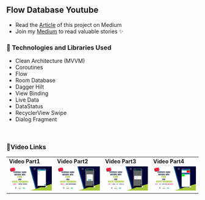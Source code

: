 ## Flow Database Youtube

- Read the [Article](https://androidgeek.co/how-to-use-flow-with-room-database-complete-guide-part1-fd7fa0a5b2c1) of this project on Medium
- Join my [Medium](https://medium.com/@ezatpanah/membership) to read valuable stories ✨

### 📱 Technologies and Libraries Used 
* Clean Architecture (MVVM)
* Coroutines
* Flow
* Room Database
* Dagger Hilt
* View Binding
* Live Data
* DataStatus
* RecyclerView Swipe
* Dialog Fragment

<br>

### 📱Video Links

|||||
|--|--|--|--|
|**Video Part1**|**Video Part2**|**Video Part3**|**Video Part4**|
|<a href="https://www.youtube.com/watch?v=pYnL3yXYhQY" target="_blank"><img width="200" alt="Ezatpanah Flow-Database-Youtube" src="flow-database-Cover1.jpg"></a>|<a href="https://www.youtube.com/watch?v=-lC5pjFUg8Y" target="_blank"><img width="200" alt="Ezatpanah Flow-Database-Youtube" src="flow-database-Cover2.jpg"></a>|<a href="https://youtu.be/4bCRLXAIaOU" target="_blank"><img width="200" alt="Ezatpanah Flow-Database-Youtube" src="flow-database-Cover3.jpg"></a>|<a href="" target="_blank"><img width="200" alt="Ezatpanah Flow-Database-Youtube" src="flow-database-Cover4.jpg"></a>|

<br>





